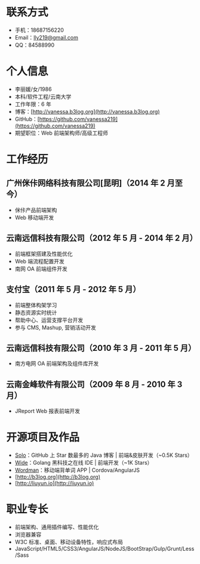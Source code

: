 # 联系方式

* 手机：18687156220
* Email：lly219@gmail.com
* QQ：84588990

# 个人信息

* 李丽媛/女/1986
* 本科/软件工程/云南大学
* 工作年限：6 年
* 博客：[http://vanessa.b3log.org](http://vanessa.b3log.org)
* GitHub：[https://github.com/vanessa219](https://github.com/vanessa219)
* 期望职位：Web 前端架构师/高级工程师

# 工作经历

## 广州侎佧网络科技有限公司[昆明]（2014 年 2 月至今）

* 侎佧产品前端架构
* Web 移动端开发

## 云南远信科技有限公司（2012 年 5 月 - 2014 年 2 月）

* 前端框架搭建及性能优化
* Web 端流程配置开发
* 南网 OA 前端组件开发

## 支付宝（2011 年 5 月 - 2012 年 5 月）

* 前端整体构架学习
* 静态资源实时统计
* 帮助中心、运营支撑平台开发
* 参与 CMS, Mashup, 营销活动开发

## 云南远信科技有限公司（2010 年 3 月 - 2011 年 5 月）

* 南方电网 OA 前端架构及组件库开发

## 云南金峰软件有限公司（2009 年 8 月 - 2010 年 3 月）

* JReport Web 报表前端开发

# 开源项目及作品

* [Solo](https://github.com/b3log/b3log-solo)：GitHub 上 Star 数最多的 Java 博客 | 前端&皮肤开发（~0.5K Stars）
* [Wide](https://github.com/b3log/wide)：Golang 黑科技之在线 IDE | 前端开发（~1K Stars）
* [Wordman](https://github.com/b3log/b3log-wordman)：移动端背单词 APP | Cordova/AngularJS 
* [http://b3log.org](http://b3log.org)
* [http://liuyun.io](http://liuyun.io)

# 职业专长

* 前端架构、通用插件编写、性能优化
* 浏览器兼容
* W3C 标准、桌面、移动设备特性，响应式布局
* JavaScript/HTML5/CSS3/AngularJS/NodeJS/BootStrap/Gulp/Grunt/Less/Sass

